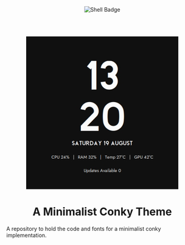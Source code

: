 <div align="center">
<img src="https://img.shields.io/badge/Shell-89E051?style=for-the-badge&logo=gnu-bash&logoColor=white" alt="Shell Badge" />

<br><br>

<img src="img/header.jpg" />

<br>

<h1 align="center">A Minimalist Conky Theme</h1>

</div>

A repository to hold the code and fonts for a minimalist conky implementation.